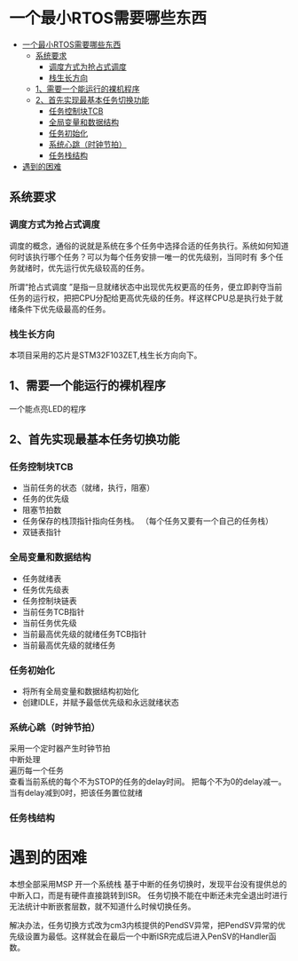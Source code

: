 # 一个最小RTOS需要哪些东西
<!-- TOC -->

- [一个最小RTOS需要哪些东西](#一个最小rtos需要哪些东西)
    - [系统要求](#系统要求)
        - [调度方式为抢占式调度](#调度方式为抢占式调度)
        - [栈生长方向](#栈生长方向)
    - [1、需要一个能运行的裸机程序](#1需要一个能运行的裸机程序)
    - [2、首先实现最基本任务切换功能](#2首先实现最基本任务切换功能)
        - [任务控制块TCB](#任务控制块tcb)
        - [全局变量和数据结构](#全局变量和数据结构)
        - [任务初始化](#任务初始化)
        - [系统心跳（时钟节拍）](#系统心跳时钟节拍)
        - [任务栈结构](#任务栈结构)
- [遇到的困难](#遇到的困难)

<!-- /TOC -->

## 系统要求  
### 调度方式为抢占式调度  
调度的概念，通俗的说就是系统在多个任务中选择合适的任务执行。系统如何知道何时该执行哪个任务？可以为每个任务安排一唯一的优先级别，当同时有 多个任务就绪时，优先运行优先级较高的任务。  
  
所谓“抢占式调度 ”是指一旦就绪状态中出现优先权更高的任务，便立即剥夺当前任务的运行权，把把CPU分配给更高优先级的任务。样这样CPU总是执行处于就绪条件下优先级最高的任务。  

### 栈生长方向  
本项目采用的芯片是STM32F103ZET,栈生长方向向下。  

## 1、需要一个能运行的裸机程序  
一个能点亮LED的程序

## 2、首先实现最基本任务切换功能  
### 任务控制块TCB  
- 当前任务的状态（就绪，执行，阻塞）  
- 任务的优先级  
- 阻塞节拍数  
- 任务保存的栈顶指针指向任务栈。
（每个任务又要有一个自己的任务栈）  
- 双链表指针  

### 全局变量和数据结构
- 任务就绪表  
- 任务优先级表  
- 任务控制块链表  
- 当前任务TCB指针  
- 当前任务优先级  
- 当前最高优先级的就绪任务TCB指针  
- 当前最高优先级的就绪任务


### 任务初始化  
- 将所有全局变量和数据结构初始化
- 创建IDLE，并赋予最低优先级和永远就绪状态


### 系统心跳（时钟节拍） 
采用一个定时器产生时钟节拍  
中断处理  
遍历每一个任务  
查看当前系统的每个不为STOP的任务的delay时间。
把每个不为0的delay减一。  
当有delay减到0时，把该任务置位就绪


### 任务栈结构  


# 遇到的困难 
本想全部采用MSP
开一个系统栈 
基于中断的任务切换时，发现平台没有提供总的中断入口，而是有硬件直接跳转到ISR。 
任务切换不能在中断还未完全退出时进行   
无法统计中断嵌套层数，就不知道什么时候切换任务。  

解决办法，任务切换方式改为cm3内核提供的PendSV异常，把PendSV异常的优先级设置为最低。这样就会在最后一个中断ISR完成后进入PenSV的Handler函数。




